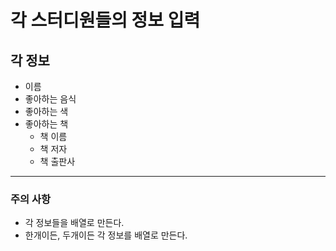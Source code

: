 # 각 스터디원들의 정보 입력


## 각 정보

+ 이름
+ 좋아하는 음식
+ 좋아하는 색
+ 좋아하는 책
  + 책 이름
  + 책 저자
  + 책 출판사

-------------------------------------------------------------
### 주의 사항
+ 각 정보들을 배열로 만든다. 
+ 한개이든, 두개이든 각 정보를 배열로 만든다. 
